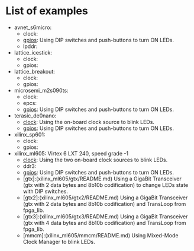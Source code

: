 # List of examples

* avnet_s6micro:
  * clock:
  * [gpios](avnet_s6micro/gpios/README.md): Using DIP switches and push-buttons to turn ON LEDs.
  * lpddr:
* lattice_icestick:
  * clock:
  * gpios:
* lattice_breakout:
  * clock:
  * gpios:
* microsemi_m2s090ts:
  * clock:
  * epcs:
  * [gpios](microsemi_m2s090ts/gpios/README.md): Using DIP switches and push-buttons to turn ON LEDs.
* terasic_de0nano:
  * [clock](terasic_de0nano/clock/README.md): Using the on-board clock source to blink LEDs.
  * [gpios](terasic_de0nano/gpios/README.md): Using DIP switches and push-buttons to turn ON LEDs.
* xilinx_sp601:
  * clock:
  * gpios:
* xilinx_ml605: Virtex 6 LXT 240, speed grade -1
  * [clock](xilinx_ml605/clock/README.md): Using the two on-board clock sources to blink LEDs.
  * ddr3:
  * [gpios](xilinx_ml605/gpios/README.md): Using DIP switches and push-buttons to turn ON LEDs.
  * [gtx]:(xilinx_ml605/gtx/README.md)     Using a GigaBit Transceiver (gtx with 2 data bytes and 8b10b codification) to change LEDs state with DIP switches.
  * [gtx2]:(xilinx_ml605/gtx2/README.md)   Using a GigaBit Transceiver (gtx with 2 data bytes and 8b10b codification) and TransLoop from fpga_lib.
  * [gtx3]:(xilinx_ml605/gtx3/README.md)   Using a GigaBit Transceiver (gtx with 4 data bytes and 8b10b codification) and TransLoop from fpga_lib.
  * [mmcm]:(xilinx_ml605/mmcm/README.md)   Using Mixed-Mode Clock Manager to blink LEDs.
